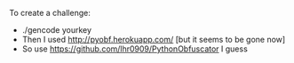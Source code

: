 To create a challenge:
* ./gencode yourkey
* Then I used http://pyobf.herokuapp.com/
  [but it seems to be gone now]
* So use https://github.com/lhr0909/PythonObfuscator I guess
